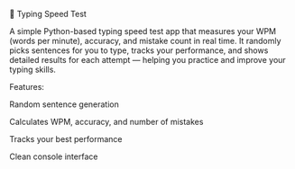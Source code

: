 🧠 Typing Speed Test

A simple Python-based typing speed test app that measures your WPM (words per minute), accuracy, and mistake count in real time.
It randomly picks sentences for you to type, tracks your performance, and shows detailed results for each attempt — helping you practice and improve your typing skills.

Features:

Random sentence generation

Calculates WPM, accuracy, and number of mistakes

Tracks your best performance

Clean console interface
